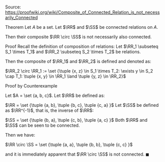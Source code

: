 # 

Source: https://proofwiki.org/wiki/Composite_of_Connected_Relation_is_not_necessarily_Connected

Theorem
Let $A$ be a set.
Let $\RR$ and $\SS$ be connected relations on $A$.

Then their composite $\RR \circ \SS$ is not necessarily also connected.


Proof
Recall the definition of composition of relations:
Let $\RR_1 \subseteq S_1 \times T_1$ and $\RR_2 \subseteq S_2 \times T_2$ be relations.

Then the composite of $\RR_1$ and $\RR_2$ is defined and denoted as:

$\RR_2 \circ \RR_1 := \set {\tuple {x, z} \in S_1 \times T_2: \exists y \in S_2 \cap T_1: \tuple {x, y} \in \RR_1 \land \tuple {y, z} \in \RR_2}$


Proof by Counterexample
  
Let $A = \set {a, b, c}$.
Let $\RR$ be defined as:

$\RR = \set {\tuple {a, b}, \tuple {b, c}, \tuple {c, a} }$
Let $\SS$ be defined as $\RR^{-1}$, that is, the inverse of $\RR$:

$\SS = \set {\tuple {b, a}, \tuple {c, b}, \tuple {a, c} }$
Both $\RR$ and $\SS$ can be seen to be connected.

Then we have:

$\RR \circ \SS = \set {\tuple {a, a}, \tuple {b, b}, \tuple {c, c} }$

and it is immediately apparent that $\RR \circ \SS$ is not connected.
$\blacksquare$






